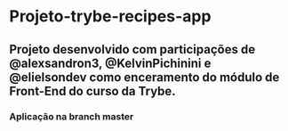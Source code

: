 # Projeto-trybe-recipes-app

## Projeto desenvolvido com participações de @alexsandron3, @KelvinPichinini e @elielsondev como enceramento do módulo de Front-End do curso da Trybe.

### Aplicação na branch master
